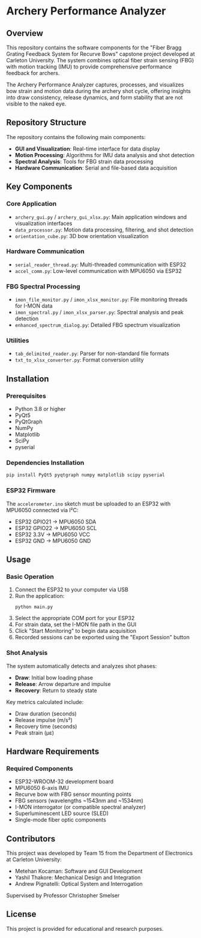 # Archery Performance Analyzer

## Overview
This repository contains the software components for the "Fiber Bragg Grating Feedback System for Recurve Bows" capstone project developed at Carleton University. The system combines optical fiber strain sensing (FBG) with motion tracking (IMU) to provide comprehensive performance feedback for archers.

The Archery Performance Analyzer captures, processes, and visualizes bow strain and motion data during the archery shot cycle, offering insights into draw consistency, release dynamics, and form stability that are not visible to the naked eye.

## Repository Structure
The repository contains the following main components:

- **GUI and Visualization**: Real-time interface for data display
- **Motion Processing**: Algorithms for IMU data analysis and shot detection
- **Spectral Analysis**: Tools for FBG strain data processing
- **Hardware Communication**: Serial and file-based data acquisition

## Key Components

### Core Application
- `archery_gui.py` / `archery_gui_xlsx.py`: Main application windows and visualization interfaces
- `data_processor.py`: Motion data processing, filtering, and shot detection
- `orientation_cube.py`: 3D bow orientation visualization

### Hardware Communication
- `serial_reader_thread.py`: Multi-threaded communication with ESP32
- `accel_comm.py`: Low-level communication with MPU6050 via ESP32

### FBG Spectral Processing
- `imon_file_monitor.py` / `imon_xlsx_monitor.py`: File monitoring threads for I-MON data
- `imon_spectral.py` / `imon_xlsx_parser.py`: Spectral analysis and peak detection
- `enhanced_spectrum_dialog.py`: Detailed FBG spectrum visualization

### Utilities
- `tab_delimited_reader.py`: Parser for non-standard file formats
- `txt_to_xlsx_converter.py`: Format conversion utility

## Installation

### Prerequisites
- Python 3.8 or higher
- PyQt5
- PyQtGraph
- NumPy
- Matplotlib
- SciPy
- pyserial

### Dependencies Installation
```bash
pip install PyQt5 pyqtgraph numpy matplotlib scipy pyserial
```

### ESP32 Firmware
The `accelerometer.ino` sketch must be uploaded to an ESP32 with MPU6050 connected via I²C:
- ESP32 GPIO21 → MPU6050 SDA
- ESP32 GPIO22 → MPU6050 SCL
- ESP32 3.3V → MPU6050 VCC
- ESP32 GND → MPU6050 GND

## Usage

### Basic Operation
1. Connect the ESP32 to your computer via USB
2. Run the application:
   ```
   python main.py
   ```
3. Select the appropriate COM port for your ESP32
4. For strain data, set the I-MON file path in the GUI
5. Click "Start Monitoring" to begin data acquisition
6. Recorded sessions can be exported using the "Export Session" button

### Shot Analysis
The system automatically detects and analyzes shot phases:
- **Draw**: Initial bow loading phase
- **Release**: Arrow departure and impulse
- **Recovery**: Return to steady state

Key metrics calculated include:
- Draw duration (seconds)
- Release impulse (m/s²)
- Recovery time (seconds)
- Peak strain (μɛ)

## Hardware Requirements

### Required Components
- ESP32-WROOM-32 development board
- MPU6050 6-axis IMU
- Recurve bow with FBG sensor mounting points
- FBG sensors (wavelengths ~1543nm and ~1534nm)
- I-MON interrogator (or compatible spectral analyzer)
- Superluminescent LED source (SLED)
- Single-mode fiber optic components

## Contributors
This project was developed by Team 15 from the Department of Electronics at Carleton University:
- Metehan Kocaman: Software and GUI Development
- Yashil Thakore: Mechanical Design and Integration
- Andrew Pignatelli: Optical System and Interrogation

Supervised by Professor Christopher Smelser

## License
This project is provided for educational and research purposes.
